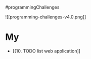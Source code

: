#programmingChallenges 

![[programming-challenges-v4.0.png]]

# My
- [[10. TODO list web application]]